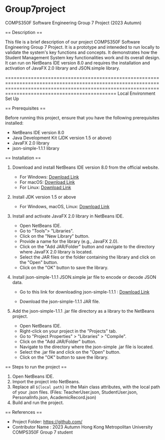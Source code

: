 # Group7project
COMPS350F Software Engineering Group 7 Project (2023 Autumn)


== Description ==

This file is a brief description of our project COMPS350F Software Engineering Group 7 Project.
It is a prototype and inteneded to run locally to validate the system's key functions and concepts.  It demonstrates how the Student Management System key functionalities work and its overall design. 
It can run on NetBeans IDE version 8.0 and requires the installation and activation of JavaFX 2.0 library and JSON.simple library.


=========================================================================================================================================================================================================
Local Environment Set Up

== Prerequisites ==

Before running this project, ensure that you have the following prerequisites installed:

- NetBeans IDE version 8.0
- Java Development Kit (JDK version 1.5 or above) 
- JavaFX 2.0 library
- json-simple-1.1.1 library



== Installation ==

1. Download and install NetBeans IDE version 8.0 from the official website.

   - For Windows: [Download Link](https://netbeans.apache.org/download/nb80/nb80.html)
   - For macOS: [Download Link](https://netbeans.apache.org/download/nb80/nb80.html)
   - For Linux: [Download Link](https://netbeans.apache.org/download/nb80/nb80.html)

2. Install JDK version 1.5 or above

   - For Windows, macOS, Linux: [Download Link](https://www.oracle.com/java/technologies/downloads/#jdk21-windows)

3. Install and activate JavaFX 2.0 library in NetBeans IDE.
   - Open NetBeans IDE.
   - Go to "Tools"> "Libraries".
   - Click on the "New Library" button.
   - Provide a name for the library (e.g., JavaFX 2.0).
   - Click on the "Add JAR/Folder" button and navigate to the directory where JavaFX 2.0 library is located.
   - Select the JAR files or the folder containing the library and click on the "Open" button.
   - Click on the "OK" button to save the library.


3. Install json-simple-1.1.1 JSON.simple jar file to encode or decode JSON data.

   - Go to this link for downloading json-simple-1.1.1 : [Download Link](https://code.google.com/archive/p/json-simple/downloads)

   - Download the json-simple-1.1.1 JAR file.
   


4. Add the json-simple-1.1.1 .jar file directory as a library to the NetBeans project.
   - Open NetBeans IDE.
   - Right-click on your project in the "Projects" tab.
   - Go to "Project Properties" > "Libraries" > "Compile".
   - Click on the "Add JAR/Folder" button.
   - Navigate to the directory where the json-simple .jar file is located.
   - Select the .jar file and click on the "Open" button.
   - Click on the "OK" button to save the library.


== Steps to run the project ==

1. Open NetBeans IDE.
2. Import the project into NetBeans.
3. Replace all `${local path}` in the Main class attributes, with the local path of your .json files. (Files: TeacherUser.json, StudentUser.json, PersonalInfo.json, AcademicRecord.json)
4. Build and run the project.



== References ==

- Project Folder:  [https://github.com/  ](https://github.com/thisismynameinGitHub/Group7project.git)
- Contributor Name : 2023 Autumn Hong Kong Metropolitan University COMPS350F Group 7 student
